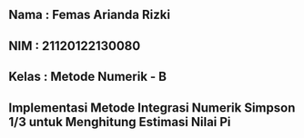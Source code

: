 ## Nama   : Femas Arianda Rizki
## NIM    : 21120122130080
## Kelas  : Metode Numerik - B

## Implementasi Metode Integrasi Numerik Simpson 1/3 untuk Menghitung Estimasi Nilai Pi

